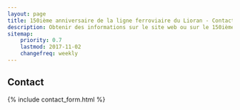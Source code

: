 ```yaml
---
layout: page
title: 150ième anniversaire de la ligne ferroviaire du Lioran - Contact
description: Obtenir des informations sur le site web ou sur le 150ième anniversaire de la ligne ferroviaire du Lioran
sitemap:
    priority: 0.7
    lastmod: 2017-11-02
    changefreq: weekly
---
```

## Contact

<div class="contact">
{% include contact_form.html %}
</div>
